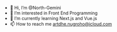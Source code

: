 - 👋 Hi, I’m @North-Gemini
- 👀 I’m interested in Front End Programming
- 🌱 I’m currently learning Next.js and Vue.js
- 📫 How to reach me artdhe.nugroho@icloud.com

<!---
North-Gemini/North-Gemini is a ✨ special ✨ repository because its `README.md` (this file) appears on your GitHub profile.
You can click the Preview link to take a look at your changes.
--->
